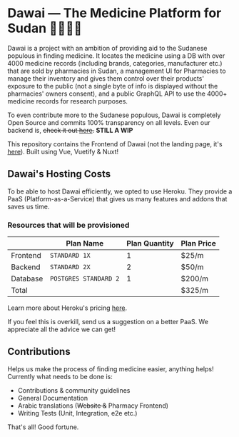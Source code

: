 # Dawai — The Medicine Platform for Sudan 💊🇸🇩✨

Dawai is a project with an ambition of providing aid to the Sudanese populous in finding medicine. It locates the medicine using a DB with over 4000 medicine records (including brands, categories, manufacturer etc.) that are sold by pharmacies in Sudan, a management UI for Pharmacies to manage their inventory and gives them control over their products' exposure to the public (not a single byte of info is displayed without the pharmacies' owners consent), and a public GraphQL API to use the 4000+ medicine records for research purposes.

To even contribute more to the Sudanese populous, Dawai is completely Open Source and commits 100% transparency on all levels. Even our backend is, ~~check it out [here](https://www.github.com/phr3nzy/dawai-backend).~~ __STILL A WIP__

This repository contains the Frontend of Dawai (not the landing page, it's [here](https://www.github.com/phr3nzy/dawai-landing)). Built using Vue, Vuetify & Nuxt!

## Dawai's Hosting Costs

To be able to host Dawai efficiently, we opted to use Heroku. They provide a PaaS (Platform-as-a-Service) that gives us many features and addons that saves us time.

### Resources that will be provisioned

|          | Plan Name             | Plan Quantity | Plan Price |
|----------|-----------------------|---------------|------------|
| Frontend | `STANDARD 1X`         |       1       |    $25/m   |
| Backend  | `STANDARD 2X`         |       2       |    $50/m   |
| Database | `POSTGRES STANDARD 2` |       1       |   $200/m   |
| Total    |                       |               |   $325/m   |


Learn more about Heroku's pricing [here](https://www.heroku.com/pricing).

If you feel this is overkill, send us a suggestion on a better PaaS. We appreciate all the advice we can get!

## Contributions

Helps us make the process of finding medicine easier, anything helps! Currently what needs to be done is:

- Contributions & community guidelines
- General Documentation
- Arabic translations (~~Website &~~ Pharmacy Frontend)
- Writing Tests (Unit, Integration, e2e etc.)

That's all! Good fortune.
